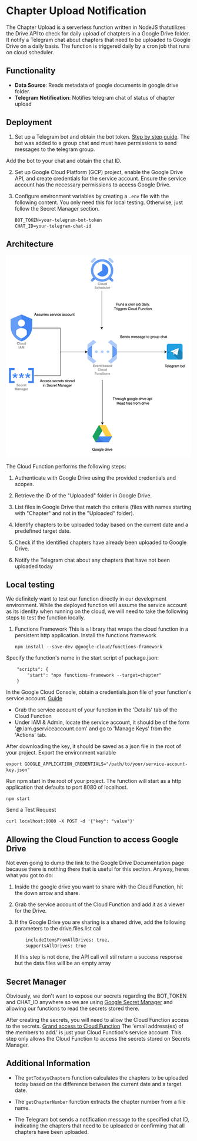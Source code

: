# Chapter Upload Notification

The Chapter Upload is a serverless function written in NodeJS thatutilizes the Drive API to check for daily upload of chatpters in a Google Drive folder. It notify a Telegram chat about chapters that need to be uploaded to Google Drive on a daily basis. The function is triggered daily by a cron job that runs on cloud scheduler. 

## Functionality

- **Data Source**: Reads metadata of google documents in google drive folder. 
- **Telegram Notification**: Notifies telegram chat of status of chapter upload 

## Deployment 
1. Set up a Telegram bot and obtain the bot token. [Step by step guide](https://core.telegram.org/bots/features#creating-a-new-bot). 
The bot was added to a group chat and must have permissions to send messages to the telegram group. 

Add the bot to your chat and obtain the chat ID.

2. Set up Google Cloud Platform (GCP) project, enable the Google Drive API, and create credentials for the service account. Ensure the service account has the necessary permissions to access Google Drive.

3. Configure environment variables by creating a `.env` file with the following content. You only need this for local testing. Otherwise, just follow the Secret Manager section. 

    ```plaintext
    BOT_TOKEN=your-telegram-bot-token
    CHAT_ID=your-telegram-chat-id
    ```

## Architecture 
![Alt text](architecture.png)



The Cloud Function performs the following steps:

1. Authenticate with Google Drive using the provided credentials and scopes.

2. Retrieve the ID of the "Uploaded" folder in Google Drive.

3. List files in Google Drive that match the criteria (files with names starting with "Chapter" and not in the "Uploaded" folder).

4. Identify chapters to be uploaded today based on the current date and a predefined target date.

5. Check if the identified chapters have already been uploaded to Google Drive.

6. Notify the Telegram chat about any chapters that have not been uploaded today


## Local testing
We definitely want to test our function directly in our development environment. While the deployed function will assume the service account as its identity when running on the cloud, we will need to take the following steps to test the function locally. 

1) Functions Framework 
This is a library that wraps the cloud function in a persistent http application. Install the functions framework 
    ```
    npm install --save-dev @google-cloud/functions-framework
    ```

Specify the function's name in the start script of package.json: 
```
    "scripts": {
        "start": "npx functions-framework --target=chapter"
    }
```

In the Google Cloud Console, obtain a credentials.json file of your function's service account. [Guide](https://cloud.google.com/iam/docs/keys-create-delete)

- Grab the service account of your function in the 'Details' tab of the Cloud Function
- Under IAM & Admin, locate the service account, it should be of the form '***@***.iam.gserviceaccount.com' and go to 'Manage Keys' from the 'Actions' tab. 

After downloading the key, it should be saved as a json file in the root of your project. Export the environment variable
```
export GOOGLE_APPLICATION_CREDENTIALS="/path/to/your/service-account-key.json"
```

Run npm start in the root of your project. The function will start as a http application that defaults to port 8080 of localhost. 
```
npm start
```

Send a Test Request
```
curl localhost:8080 -X POST -d '{"key": "value"}'
```

## Allowing the Cloud Function to access Google Drive 

Not even going to dump the link to the Google Drive Documentation page because there is nothing there that is useful for this section. Anyway, heres what you got to do: 

1. Inside the google drive you want to share with the Cloud Function, hit the down arrow and share. 

2. Grab the service account of the Cloud Function and add it as a viewer for the Drive. 

3. If the Google Drive you are sharing is a shared drive, add the following parameters to the drive.files.list call 
    ```
        includeItemsFromAllDrives: true, 
        supportsAllDrives: true
    ```
    If this step is not done, the API call will stil return a success response but the data.files will be an empty array 

## Secret Manager 

Obviously, we don't want to expose our secrets regarding the BOT_TOKEN and CHAT_ID anywhere so we are using [Google Secret Manager](https://cloud.google.com/secret-manager/docs/create-secret-quickstart) and allowing our functions to read the secrets stored there. 

After creating the secrets, you will need to allow the Cloud Function access to the secrets. 
[Grand access to Cloud Function](https://cloud.google.com/functions/docs/configuring/secrets)
The 'email address(es) of the members to add.' is just your Cloud Function's service account. This step only allows the Cloud Function to access the secrets stored on Secrets Manager. 

## Additional Information

- The `getTodaysChapters` function calculates the chapters to be uploaded today based on the difference between the current date and a target date.

- The `getChapterNumber` function extracts the chapter number from a file name.

- The Telegram bot sends a notification message to the specified chat ID, indicating the chapters that need to be uploaded or confirming that all chapters have been uploaded.
